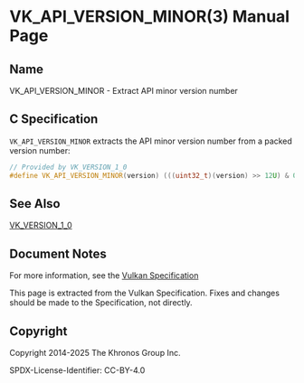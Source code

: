 # VK\_API\_VERSION\_MINOR(3) Manual Page

## Name

VK\_API\_VERSION\_MINOR - Extract API minor version number



## [](#_c_specification)C Specification

`VK_API_VERSION_MINOR` extracts the API minor version number from a packed version number:

```c++
// Provided by VK_VERSION_1_0
#define VK_API_VERSION_MINOR(version) (((uint32_t)(version) >> 12U) & 0x3FFU)
```

## [](#_see_also)See Also

[VK\_VERSION\_1\_0](https://registry.khronos.org/vulkan/specs/latest/man/html/VK_VERSION_1_0.html)

## [](#_document_notes)Document Notes

For more information, see the [Vulkan Specification](https://registry.khronos.org/vulkan/specs/latest/html/vkspec.html#VK_API_VERSION_MINOR)

This page is extracted from the Vulkan Specification. Fixes and changes should be made to the Specification, not directly.

## [](#_copyright)Copyright

Copyright 2014-2025 The Khronos Group Inc.

SPDX-License-Identifier: CC-BY-4.0